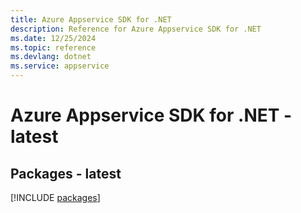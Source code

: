 ```yaml
---
title: Azure Appservice SDK for .NET
description: Reference for Azure Appservice SDK for .NET
ms.date: 12/25/2024
ms.topic: reference
ms.devlang: dotnet
ms.service: appservice
---
```

# Azure Appservice SDK for .NET - latest
## Packages - latest
[!INCLUDE [packages](appservice-index.md)]